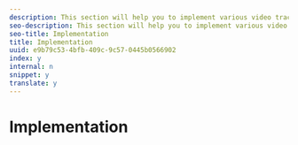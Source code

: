 ```yaml
---
description: This section will help you to implement various video tracking features using MediaHeartbeat.
seo-description: This section will help you to implement various video tracking features using MediaHeartbeat.
seo-title: Implementation
title: Implementation
uuid: e9b79c53-4bfb-409c-9c57-0445b0566902
index: y
internal: n
snippet: y
translate: y
---
```


# Implementation




